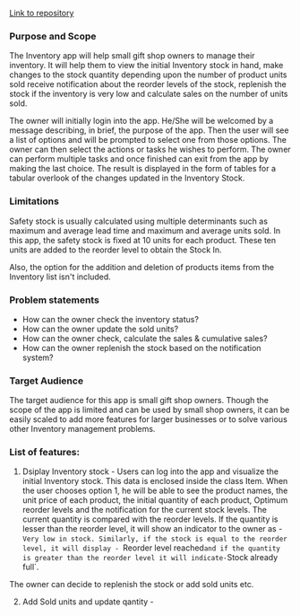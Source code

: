 [Link to repository](https://github.com/inverseswirl/ShriyaDhar_T1A3)

### **Purpose and Scope**
The Inventory app will help small gift shop owners to manage their inventory.
It will help them to view the initial Inventory stock in hand, make changes to the stock quantity depending upon the number of product units sold receive notification about the reorder levels of the stock, replenish the stock if the inventory is very low and calculate sales on the number of units sold. 

The owner will initially login into the app. He/She will be welcomed by a message describing, in brief, the purpose of the app. Then the user will see a list of options and will be prompted to select one from those options. The owner can then select the actions or tasks he wishes to perform. The owner can perform multiple tasks and once finished can exit from the app by making the last choice. The result is displayed in the form of tables for a tabular overlook of the changes updated in the Inventory Stock.


### **Limitations**

Safety stock is usually calculated using multiple determinants such as maximum and average lead time
and maximum and average units sold. In this app, the safety stock is fixed at 10 units for each product.
These ten units are added to the reorder level to obtain the Stock In.

Also, the option for the addition and deletion of products items from the Inventory list isn't included. 

### **Problem statements**

- How can the owner check the inventory status?
- How can the owner update the sold units?
- How can the owner check, calculate the sales & cumulative sales?
- How can the owner replenish the stock based on the notification system?

### **Target Audience**

The target audience for this app is small gift shop owners. 
Though the scope of the app is limited and can be used by small shop owners, it can be easily scaled
to add more features for larger businesses or to solve various other Inventory management problems.


### **List of features:**

1. Dsiplay Inventory stock - 
Users can log into the app and visualize the initial Inventory stock. This data is enclosed inside the class Item.
When the user chooses option 1, he will be able to see the product names, the unit price of each product, the initial quantity of each product, Optimum reorder levels and the notification for the current stock levels. The current quantity is compared with the reorder levels. If the quantity is lesser than the reorder level, 
it will show an indicator to the owner as - `Very low in stock. Similarly, if the stock is equal to the reorder level, it will display - `Reorder level reached` and if the quantity is greater than the reorder level it will indicate- `Stock already full`.

The owner can decide to replenish the stock or add sold units etc.

2. Add Sold units and update qantity - 




